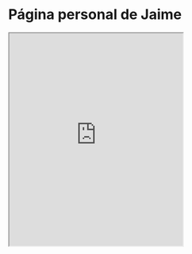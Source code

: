 # Página personal de Jaime
<iframe height="430" width="350" src="https://bot.dialogflow.com/chatBot_walle"></iframe>
